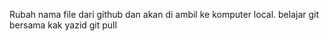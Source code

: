 Rubah nama file dari github dan akan di ambil ke komputer local.
belajar git bersama kak yazid
git pull
